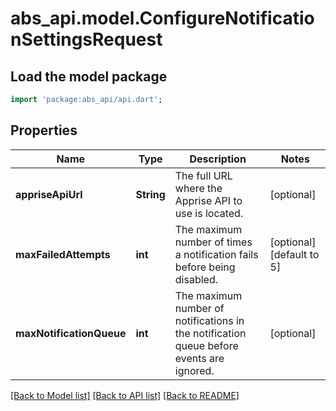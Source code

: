 # abs_api.model.ConfigureNotificationSettingsRequest

## Load the model package
```dart
import 'package:abs_api/api.dart';
```

## Properties
Name | Type | Description | Notes
------------ | ------------- | ------------- | -------------
**appriseApiUrl** | **String** | The full URL where the Apprise API to use is located. | [optional] 
**maxFailedAttempts** | **int** | The maximum number of times a notification fails before being disabled. | [optional] [default to 5]
**maxNotificationQueue** | **int** | The maximum number of notifications in the notification queue before events are ignored. | [optional] 

[[Back to Model list]](../README.md#documentation-for-models) [[Back to API list]](../README.md#documentation-for-api-endpoints) [[Back to README]](../README.md)


